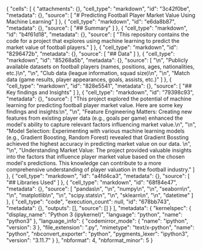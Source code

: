 {
 "cells": [
  {
   "attachments": {},
   "cell_type": "markdown",
   "id": "3c42f0be",
   "metadata": {},
   "source": [
    "# Predicting Football Player Market Value Using Machine Learning"
   ]
  },
  {
   "cell_type": "markdown",
   "id": "e6da8b87",
   "metadata": {},
   "source": [
    "## Summary"
   ]
  },
  {
   "cell_type": "markdown",
   "id": "b4f61d18",
   "metadata": {},
   "source": [
    "This repository contains the code for a project that explores using machine learning to predict the market value of football players."
   ]
  },
  {
   "cell_type": "markdown",
   "id": "8296472b",
   "metadata": {},
   "source": [
    "## Data"
   ]
  },
  {
   "cell_type": "markdown",
   "id": "85268a5b",
   "metadata": {},
   "source": [
    "\n",
    "Publicly available datasets on football players (names, positions, ages, nationalities, etc.)\n",
    "\n",
    "Club data (league information, squad size)\n",
    "\n",
    "Match data (game results, player appearances, goals, assists, etc.)"
   ]
  },
  {
   "cell_type": "markdown",
   "id": "828e5541",
   "metadata": {},
   "source": [
    "## Key findings and Insights"
   ]
  },
  {
   "cell_type": "markdown",
   "id": "79398c93",
   "metadata": {},
   "source": [
    "This project explored the potential of machine learning for predicting football player market value. Here are some key findings and insights:\n",
    "\n",
    "Feature Engineering Matters:  Creating new features from existing player data (e.g., goals per game) enhanced the model's ability to capture relevant factors influencing market value.\n",
    "\n",
    "Model Selection: Experimenting with various machine learning models (e.g., Gradient Boosting, Random Forest) revealed that Gradient Bossting achieved the highest accuracy in predicting market value on our data.  \n",
    "\n",
    "Understanding Market Value:  The project provided valuable insights into the factors that influence player market value based on the chosen model's predictions.  This knowledge can contribute to a more comprehensive understanding of player valuation in the football industry."
   ]
  },
  {
   "cell_type": "markdown",
   "id": "a4fd4ca3",
   "metadata": {},
   "source": [
    "## Libraries Used"
   ]
  },
  {
   "cell_type": "markdown",
   "id": "68f84e47",
   "metadata": {},
   "source": [
    "pandas\n",
    "\n",
    "numpy\n",
    "\n",
    "seaborn\n",
    "\n",
    "matplotlib\n",
    "\n",
    "scipy.stats\n",
    "\n",
    "sklearn\n",
    "\n",
    "datetime"
   ]
  },
  {
   "cell_type": "code",
   "execution_count": null,
   "id": "678bb743",
   "metadata": {},
   "outputs": [],
   "source": []
  }
 ],
 "metadata": {
  "kernelspec": {
   "display_name": "Python 3 (ipykernel)",
   "language": "python",
   "name": "python3"
  },
  "language_info": {
   "codemirror_mode": {
    "name": "ipython",
    "version": 3
   },
   "file_extension": ".py",
   "mimetype": "text/x-python",
   "name": "python",
   "nbconvert_exporter": "python",
   "pygments_lexer": "ipython3",
   "version": "3.11.7"
  }
 },
 "nbformat": 4,
 "nbformat_minor": 5
}
